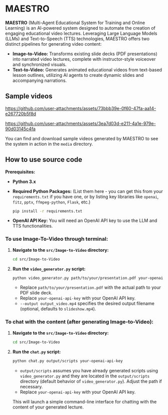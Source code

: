 # MAESTRO

**MAESTRO** (Multi-Agent Educational System for Training and Online Learning) is an AI-powered system designed to automate the creation of engaging educational video lectures.  Leveraging Large Language Models (LLMs) and Text-to-Speech (TTS) technologies, MAESTRO offers two distinct pipelines for generating video content:

*   **Image-to-Video:** Transforms existing slide decks (PDF presentations) into narrated video lectures, complete with instructor-style voiceover and synchronized visuals.
*   **Text-to-Video:** Generates animated educational videos from text-based lesson outlines, utilizing AI agents to create dynamic slides and accompanying narrations.

## Sample videos

https://github.com/user-attachments/assets/73bbb39e-0f60-47fa-aa14-e267720b5f8d

https://github.com/user-attachments/assets/3ea7d03d-e211-4a1e-979e-90d03145c4fa

You can find and download sample videos generated by MAESTRO to see the system in action in the `media` directory.



## How to use source code

**Prerequisites:**

*   **Python 3.x**
*   **Required Python Packages:** (List them here - you can get this from your `requirements.txt` if you have one, or by listing key libraries like `openai`, `fitz`, `pptx`, `ffmpeg-python`, `Flask`, etc.)
    ```bash
    pip install -r requirements.txt
    ```

*   **OpenAI API Key:** You will need an OpenAI API key to use the LLM and TTS functionalities.

### To use Image-To-Video through terminal:

1.  **Navigate to the `src/Image-to-Video` directory:**
    ```bash
    cd src/Image-to-Video
    ```

2.  **Run the `video_generator.py` script:**

    ```bash
    python video_generator.py path/to/your/presentation.pdf your-openai-api-key --output output_video.mp4
    ```
    *   Replace `path/to/your/presentation.pdf` with the actual path to your PDF slide deck.
    *   Replace `your-openai-api-key` with your OpenAI API key.
    *   `--output output_video.mp4` specifies the desired output filename (optional, defaults to `slideshow.mp4`).

### To chat with the content (after generating Image-to-Video):

1.  **Navigate to the `src/Image-to-Video` directory:**
    ```bash
    cd src/Image-to-Video
    ```

2.  **Run the `chat.py` script:**

    ```bash
    python chat.py output/scripts your-openai-api-key
    ```
    *   `output/scripts` assumes you have already generated scripts using `video_generator.py` and they are located in the `output/scripts` directory (default behavior of `video_generator.py`). Adjust the path if necessary.
    *   Replace `your-openai-api-key` with your OpenAI API key.

    This will launch a simple command-line interface for chatting with the content of your generated lecture.
